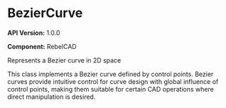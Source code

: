 # BezierCurve

**API Version:** 1.0.0

**Component:** RebelCAD

Represents a Bezier curve in 2D space

This class implements a Bezier curve defined by control points.
Bezier curves provide intuitive control for curve design with
global influence of control points, making them suitable for
certain CAD operations where direct manipulation is desired.

